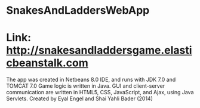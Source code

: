 # SnakesAndLaddersWebApp

Link: http://snakesandladdersgame.elasticbeanstalk.com
==========================
The app was created in Netbeans 8.0 IDE, and runs with JDK 7.0 and TOMCAT 7.0
Game logic is written in Java. GUI and client-server communication are written in HTML5, CSS, JavaScript, and Ajax, using Java Servlets.
Created by Eyal Engel and Shai Yahli Bader (2014)
